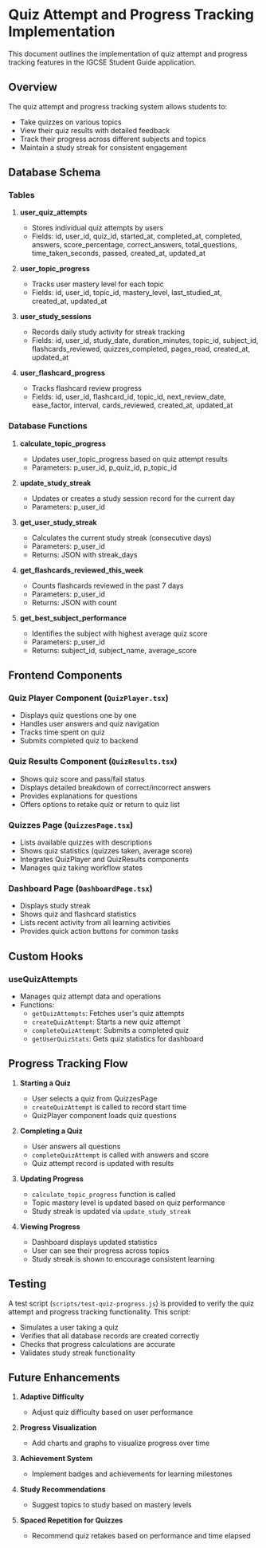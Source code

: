 # Quiz Attempt and Progress Tracking Implementation

This document outlines the implementation of quiz attempt and progress tracking features in the IGCSE Student Guide application.

## Overview

The quiz attempt and progress tracking system allows students to:
- Take quizzes on various topics
- View their quiz results with detailed feedback
- Track their progress across different subjects and topics
- Maintain a study streak for consistent engagement

## Database Schema

### Tables

1. **user_quiz_attempts**
   - Stores individual quiz attempts by users
   - Fields: id, user_id, quiz_id, started_at, completed_at, completed, answers, score_percentage, correct_answers, total_questions, time_taken_seconds, passed, created_at, updated_at

2. **user_topic_progress**
   - Tracks user mastery level for each topic
   - Fields: id, user_id, topic_id, mastery_level, last_studied_at, created_at, updated_at

3. **user_study_sessions**
   - Records daily study activity for streak tracking
   - Fields: id, user_id, study_date, duration_minutes, topic_id, subject_id, flashcards_reviewed, quizzes_completed, pages_read, created_at, updated_at

4. **user_flashcard_progress**
   - Tracks flashcard review progress
   - Fields: id, user_id, flashcard_id, topic_id, next_review_date, ease_factor, interval, cards_reviewed, created_at, updated_at

### Database Functions

1. **calculate_topic_progress**
   - Updates user_topic_progress based on quiz attempt results
   - Parameters: p_user_id, p_quiz_id, p_topic_id

2. **update_study_streak**
   - Updates or creates a study session record for the current day
   - Parameters: p_user_id

3. **get_user_study_streak**
   - Calculates the current study streak (consecutive days)
   - Parameters: p_user_id
   - Returns: JSON with streak_days

4. **get_flashcards_reviewed_this_week**
   - Counts flashcards reviewed in the past 7 days
   - Parameters: p_user_id
   - Returns: JSON with count

5. **get_best_subject_performance**
   - Identifies the subject with highest average quiz score
   - Parameters: p_user_id
   - Returns: subject_id, subject_name, average_score

## Frontend Components

### Quiz Player Component (`QuizPlayer.tsx`)
- Displays quiz questions one by one
- Handles user answers and quiz navigation
- Tracks time spent on quiz
- Submits completed quiz to backend

### Quiz Results Component (`QuizResults.tsx`)
- Shows quiz score and pass/fail status
- Displays detailed breakdown of correct/incorrect answers
- Provides explanations for questions
- Offers options to retake quiz or return to quiz list

### Quizzes Page (`QuizzesPage.tsx`)
- Lists available quizzes with descriptions
- Shows quiz statistics (quizzes taken, average score)
- Integrates QuizPlayer and QuizResults components
- Manages quiz taking workflow states

### Dashboard Page (`DashboardPage.tsx`)
- Displays study streak
- Shows quiz and flashcard statistics
- Lists recent activity from all learning activities
- Provides quick action buttons for common tasks

## Custom Hooks

### useQuizAttempts
- Manages quiz attempt data and operations
- Functions:
  - `getQuizAttempts`: Fetches user's quiz attempts
  - `createQuizAttempt`: Starts a new quiz attempt
  - `completeQuizAttempt`: Submits a completed quiz
  - `getUserQuizStats`: Gets quiz statistics for dashboard

## Progress Tracking Flow

1. **Starting a Quiz**
   - User selects a quiz from QuizzesPage
   - `createQuizAttempt` is called to record start time
   - QuizPlayer component loads quiz questions

2. **Completing a Quiz**
   - User answers all questions
   - `completeQuizAttempt` is called with answers and score
   - Quiz attempt record is updated with results

3. **Updating Progress**
   - `calculate_topic_progress` function is called
   - Topic mastery level is updated based on quiz performance
   - Study streak is updated via `update_study_streak`

4. **Viewing Progress**
   - Dashboard displays updated statistics
   - User can see their progress across topics
   - Study streak is shown to encourage consistent learning

## Testing

A test script (`scripts/test-quiz-progress.js`) is provided to verify the quiz attempt and progress tracking functionality. This script:
- Simulates a user taking a quiz
- Verifies that all database records are created correctly
- Checks that progress calculations are accurate
- Validates study streak functionality

## Future Enhancements

1. **Adaptive Difficulty**
   - Adjust quiz difficulty based on user performance

2. **Progress Visualization**
   - Add charts and graphs to visualize progress over time

3. **Achievement System**
   - Implement badges and achievements for learning milestones

4. **Study Recommendations**
   - Suggest topics to study based on mastery levels

5. **Spaced Repetition for Quizzes**
   - Recommend quiz retakes based on performance and time elapsed
